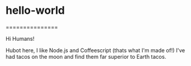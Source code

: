 # hello-world
===============

Hi Humans!

Hubot here, I like Node.js and Coffeescript (thats what I'm made of!)
I've had tacos on the moon and find them far superior to Earth tacos.
